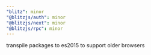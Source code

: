```yaml
---
"blitz": minor
"@blitzjs/auth": minor
"@blitzjs/next": minor
"@blitzjs/rpc": minor
---
```


transpile packages to es2015 to support older browsers
